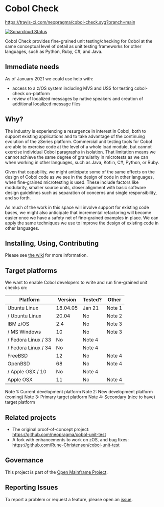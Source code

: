 # Cobol Check 

https://travis-ci.com/neopragma/cobol-check.svg?branch=main

[![Sonarcloud Status](https://sonarcloud.io/api/project_badges/measure?project=com.neopragma.cobolcheck:cobol-check&metric=alert_status)](https://sonarcloud.io/dashboard?id=com.neopragma.cobolcheck:cobol-check)

Cobol Check provides fine-grained unit testing/checking for Cobol at the same conceptual level of detail as unit testing frameworks for other languages, such as Python, Ruby, C#, and Java. 

## Immediate needs 

As of January 2021 we could use help with: 

- access to a z/OS system including MVS and USS for testing cobol-check on-platform
- review of localized messages by native speakers and creation of additional localized message files

## Why?

The industry is experiencing a resurgence in interest in Cobol, both to support existing applications and to take advantage of the continuing evolution of the zSeries platform. Commercial unit testing tools for Cobol are able to exercise code at the level of a whole load module, but cannot exercise individual Cobol paragraphs in isolation. That limitation means we cannot achieve the same degree of granularity in microtests as we can when working in other languages, such as Java, Kotlin, C#, Python, or Ruby.

Given that capability, we might anticipate some of the same effects on the design of Cobol code as we see in the design of code in other languages, when fine-grained microtesting is used. These include factors like modularity, smaller source units, closer alignment with basic software design guidelines such as separation of concerns and single responsibility, and so forth.

As much of the work in this space will involve support for existing code bases, we might also anticipate that incremental refactoring will become easier once we have a safety net of fine-grained examples in place. We can apply the same techniques we use to improve the design of existing code in other languages.

## Installing, Using, Contributing

Please see [the wiki](https://github.com/neopragma/cobol-check/wiki/) for more information.

## Target platforms 

We want to enable Cobol developers to write and run fine-grained unit checks on: 

| Platform | Version | Tested? | Other |
| -------- | ------- | ------- | ----- |
| Ubuntu Linux | 18.04.05 | Jan 21 | Note 1 |
/ Ubuntu Linux | 20.04 | No | Note 2 |
| IBM z/OS | 2.4 | No | Note 3 |
/ MS Windows | 10 | No | Note 3 |
/ Fedora Linux / 33 | No | Note 4 |
/ Fedora Linux / 34 | No | Note 4 |
| FreeBSD | 12 | No | Note 4 |
| OpenBSD | 68 | No | Note 4 |
/ Apple OSX / 10 | No | Note 4 |
| Apple OSX | 11 | No | Note 4

Note 1: Current development platform 
Note 2: New development platform (coming) 
Note 3: Primary target platform 
Note 4: Secondary (nice to have) target platform

## Related projects

- The original proof-of-concept project: https://github.com/neopragma/cobol-unit-test
- A fork with enhancements to work on zOS, and bug fixes: https://github.com/Rune-Christensen/cobol-unit-test

## Governance

This project is part of the [Open Mainframe Project](https://www.openmainframeproject.org/). 

## Reporting Issues

To report a problem or request a feature, please open an [issue](https://github.com/neopragma/cobol-check/issues).
